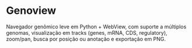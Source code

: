 # Genoview
Navegador genômico leve em Python + WebView, com suporte a múltiplos genomas, visualização em tracks (genes, mRNA, CDS, regulatory), zoom/pan, busca por posição ou anotação e exportação em PNG.
